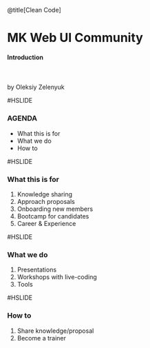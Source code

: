 @title[Clean Code]

# <span class="gold">MK</span> Web UI Community

#### Introduction
<br>
<br>
<span class="byline">by Oleksiy Zelenyuk</span>

#HSLIDE
### AGENDA
- What this is for <!-- .element: class="fragment" -->
- What we do       <!-- .element: class="fragment" -->
- How to           <!-- .element: class="fragment" -->

#HSLIDE
### What this is for

1. Knowledge sharing       <!-- .element: class="fragment" -->
1. Approach proposals      <!-- .element: class="fragment" -->
1. Onboarding new members  <!-- .element: class="fragment" -->
1. Bootcamp for candidates <!-- .element: class="fragment" -->
1. Career & Experience     <!-- .element: class="fragment" -->

#HSLIDE
### What we do

1. Presentations              <!-- .element: class="fragment" -->
1. Workshops with live-coding <!-- .element: class="fragment" -->
1. Tools                      <!-- .element: class="fragment" -->

#HSLIDE
### How to

1. Share knowledge/proposal <!-- .element: class="fragment" -->
1. Become a trainer         <!-- .element: class="fragment" -->

